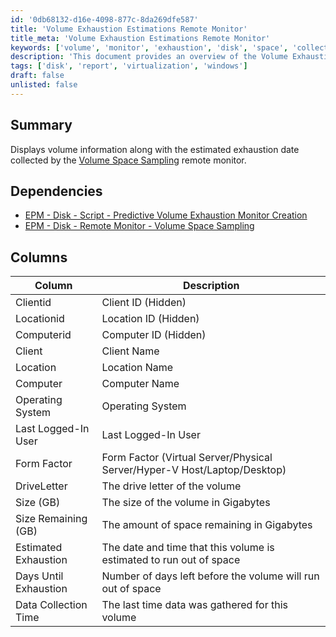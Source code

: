 ```yaml
---
id: '0db68132-d16e-4098-877c-8da269dfe587'
title: 'Volume Exhaustion Estimations Remote Monitor'
title_meta: 'Volume Exhaustion Estimations Remote Monitor'
keywords: ['volume', 'monitor', 'exhaustion', 'disk', 'space', 'collection']
description: 'This document provides an overview of the Volume Exhaustion Monitor, detailing how it displays volume information along with the estimated exhaustion date collected by the Volume Space Sampling remote monitor. It includes dependencies, column descriptions, and the data collected for effective monitoring.'
tags: ['disk', 'report', 'virtualization', 'windows']
draft: false
unlisted: false
---
```


## Summary

Displays volume information along with the estimated exhaustion date collected by the [Volume Space Sampling](<../monitors/Volume Space Sampling.md>) remote monitor.

## Dependencies

- [EPM - Disk - Script - Predictive Volume Exhaustion Monitor Creation](<../scripts/Predictive Volume Exhaustion Monitor Creation.md>) 
- [EPM - Disk - Remote Monitor - Volume Space Sampling](<../monitors/EPM - Disk - Remote Monitor - Volume Space Sampling.md>) 

## Columns

| Column                     | Description                                                                   |
|---------------------------|-------------------------------------------------------------------------------|
| Clientid                  | Client ID (Hidden)                                                            |
| Locationid                | Location ID (Hidden)                                                          |
| Computerid                | Computer ID (Hidden)                                                          |
| Client                    | Client Name                                                                   |
| Location                  | Location Name                                                                 |
| Computer                  | Computer Name                                                                 |
| Operating System           | Operating System                                                               |
| Last Logged-In User       | Last Logged-In User                                                           |
| Form Factor               | Form Factor (Virtual Server/Physical Server/Hyper-V Host/Laptop/Desktop)     |
| DriveLetter               | The drive letter of the volume                                                |
| Size (GB)                | The size of the volume in Gigabytes                                           |
| Size Remaining (GB)      | The amount of space remaining in Gigabytes                                    |
| Estimated Exhaustion      | The date and time that this volume is estimated to run out of space          |
| Days Until Exhaustion     | Number of days left before the volume will run out of space                   |
| Data Collection Time      | The last time data was gathered for this volume                               |



